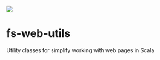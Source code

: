 [![](https://jitpack.io/v/frozenspider/fs-web-utils.svg)](https://jitpack.io/#frozenspider/fs-web-utils)

fs-web-utils
============

Utility classes for simplify working with web pages in Scala

